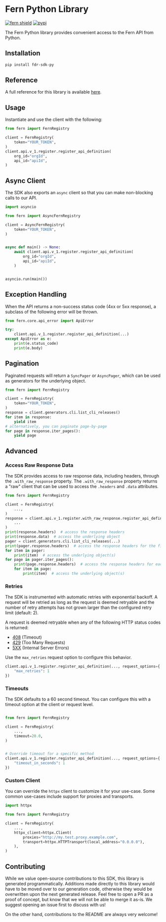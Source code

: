 # Fern Python Library

[![fern shield](https://img.shields.io/badge/%F0%9F%8C%BF-Built%20with%20Fern-brightgreen)](https://buildwithfern.com?utm_source=github&utm_medium=github&utm_campaign=readme&utm_source=https%3A%2F%2Fgithub.com%2Ffern-api%2Ffdr-python-sdk)
[![pypi](https://img.shields.io/pypi/v/fdr-sdk-py)](https://pypi.python.org/pypi/fdr-sdk-py)

The Fern Python library provides convenient access to the Fern API from Python.

## Installation

```sh
pip install fdr-sdk-py
```

## Reference

A full reference for this library is available [here](https://github.com/fern-api/fdr-python-sdk/blob/HEAD/./reference.md).

## Usage

Instantiate and use the client with the following:

```python
from fern import FernRegistry

client = FernRegistry(
    token="YOUR_TOKEN",
)
client.api.v_1.register.register_api_definition(
    org_id="orgId",
    api_id="apiId",
)
```

## Async Client

The SDK also exports an `async` client so that you can make non-blocking calls to our API.

```python
import asyncio

from fern import AsyncFernRegistry

client = AsyncFernRegistry(
    token="YOUR_TOKEN",
)


async def main() -> None:
    await client.api.v_1.register.register_api_definition(
        org_id="orgId",
        api_id="apiId",
    )


asyncio.run(main())
```

## Exception Handling

When the API returns a non-success status code (4xx or 5xx response), a subclass of the following error
will be thrown.

```python
from fern.core.api_error import ApiError

try:
    client.api.v_1.register.register_api_definition(...)
except ApiError as e:
    print(e.status_code)
    print(e.body)
```

## Pagination

Paginated requests will return a `SyncPager` or `AsyncPager`, which can be used as generators for the underlying object.

```python
from fern import FernRegistry

client = FernRegistry(
    token="YOUR_TOKEN",
)
response = client.generators.cli.list_cli_releases()
for item in response:
    yield item
# alternatively, you can paginate page-by-page
for page in response.iter_pages():
    yield page
```

## Advanced

### Access Raw Response Data

The SDK provides access to raw response data, including headers, through the `.with_raw_response` property.
The `.with_raw_response` property returns a "raw" client that can be used to access the `.headers` and `.data` attributes.

```python
from fern import FernRegistry

client = FernRegistry(
    ...,
)
response = client.api.v_1.register.with_raw_response.register_api_definition(
    ...
)
print(response.headers)  # access the response headers
print(response.data)  # access the underlying object
pager = client.generators.cli.list_cli_releases(...)
print(pager.response.headers)  # access the response headers for the first page
for item in pager:
    print(item)  # access the underlying object(s)
for page in pager.iter_pages():
    print(page.response.headers)  # access the response headers for each page
    for item in page:
        print(item)  # access the underlying object(s)
```

### Retries

The SDK is instrumented with automatic retries with exponential backoff. A request will be retried as long
as the request is deemed retryable and the number of retry attempts has not grown larger than the configured
retry limit (default: 2).

A request is deemed retryable when any of the following HTTP status codes is returned:

- [408](https://developer.mozilla.org/en-US/docs/Web/HTTP/Status/408) (Timeout)
- [429](https://developer.mozilla.org/en-US/docs/Web/HTTP/Status/429) (Too Many Requests)
- [5XX](https://developer.mozilla.org/en-US/docs/Web/HTTP/Status/500) (Internal Server Errors)

Use the `max_retries` request option to configure this behavior.

```python
client.api.v_1.register.register_api_definition(..., request_options={
    "max_retries": 1
})
```

### Timeouts

The SDK defaults to a 60 second timeout. You can configure this with a timeout option at the client or request level.

```python

from fern import FernRegistry

client = FernRegistry(
    ...,
    timeout=20.0,
)


# Override timeout for a specific method
client.api.v_1.register.register_api_definition(..., request_options={
    "timeout_in_seconds": 1
})
```

### Custom Client

You can override the `httpx` client to customize it for your use-case. Some common use-cases include support for proxies
and transports.

```python
import httpx

from fern import FernRegistry

client = FernRegistry(
    ...,
    httpx_client=httpx.Client(
        proxies="http://my.test.proxy.example.com",
        transport=httpx.HTTPTransport(local_address="0.0.0.0"),
    ),
)
```

## Contributing

While we value open-source contributions to this SDK, this library is generated programmatically.
Additions made directly to this library would have to be moved over to our generation code,
otherwise they would be overwritten upon the next generated release. Feel free to open a PR as
a proof of concept, but know that we will not be able to merge it as-is. We suggest opening
an issue first to discuss with us!

On the other hand, contributions to the README are always very welcome!
